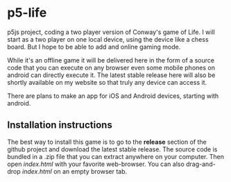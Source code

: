 
# p5-life

p5js project, coding a two player version of Conway's game of Life.
I will start as a two player on one local device, using the device like a chess board.
But I hope to be able to add and online gaming mode.

While it's an offline game it will be delivered here in the form of a source code that you can execute on any browser even some mobile phones on android can directly execute it. The latest stable release here will also be shortly available on my website so that truly any device can access it.

There are plans to make an app for iOS and Android devices, starting with android.

## Installation instructions

The best way to install this game is to go to the **release** section of the github project and download the latest stable release. The source code is bundled in a .zip file that you can extract anywhere on your computer.
Then open _index.html_ with your favorite web-browser. You can also drag-and-drop _index.html_ on an empty browser tab.
